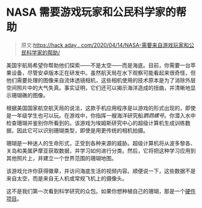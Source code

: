 # NASA 需要游戏玩家和公民科学家的帮助

> 原文:[https://hack aday . com/2020/04/14/NASA-需要来自游戏玩家和公民科学家的帮助/](https://hackaday.com/2020/04/14/nasa-needs-help-from-gamers-and-citizen-scientists/)

美国宇航局希望你帮助他们探索——不是太空——而是海底。目前，你需要一台苹果设备，尽管安卓版本正在研发中。虽然航天局在水下观察可能看起来很奇怪，但他们需要处理的图像来自流体透镜相机，这些相机使用的技术原本是为了消除外层空间照片中的大气失真。事实证明，它们还可以揭示海洋造成的扭曲，并清晰地显示珊瑚礁的图像。

根据美国国家航空航天局的说法，这款手机应用程序是以游戏的形式出现的，即使是一年级学生也可以玩。在游戏中，你指挥一艘海洋研究船*鹦鹉螺号*。你潜入水中检查珊瑚并鉴别你所看到的。该游戏为埃姆斯研究中心的超级计算机生成训练数据，因此它可以识别珊瑚类型，即使是用更传统的相机拍摄。

珊瑚是一种迷人的生命形式，正受到各种来源的威胁。超级计算机将从波多黎各、关岛和美属萨摩亚获取数据，并学习如何进行分类。然后，它将把这种学习应用到其他照片上，并建立一个世界范围的珊瑚地图。

该游戏允许你获得徽章，并访问海底生活的视频内容。顺便说一下，这些数据不是来自太空，而是来自无人机或常规飞机上的摄像头。

这不是我们第一次看到科学研究的众包。如果你想种植自己的珊瑚，那是一个[硬件项目](https://hackaday.com/2020/01/03/dinural-reef-control-realistically-insolates-your-aquarium/)。